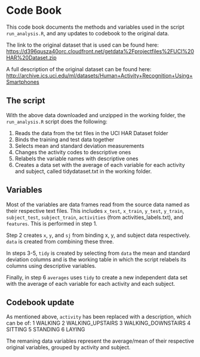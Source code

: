 # Code Book
This code book documents the methods and variables used in the script `run_analysis.R`, and any updates to codebook to the original data.

The link to the original dataset that is used can be found here:
https://d396qusza40orc.cloudfront.net/getdata%2Fprojectfiles%2FUCI%20HAR%20Dataset.zip

A full description of the original dataset can be found here:
http://archive.ics.uci.edu/ml/datasets/Human+Activity+Recognition+Using+Smartphones

## The script
With the above data downloaded and unzipped in the working folder, the `run_analysis.R` script does the following:
1. Reads the data from the txt files in the UCI HAR Dataset folder
2. Binds the training and test data together
3. Selects mean and standard deviation measurements
4. Changes the activity codes to descriptive ones
5. Relabels the variable names with descriptive ones
6. Creates a data set with the average of each variable for each activity and subject, called tidydataset.txt in the working folder.

## Variables
Most of the variables are data frames read from the source data named as their respective text files. This includes `x_test`, `x_train`, `y_test`, `y_train`, `subject_test`, `subject_train`, `activities` (from activities_labels.txt), and `features`. This is performed in step 1.

Step 2 creates `x`, `y`, and `sj` from binding x, y, and subject data respectively. `data` is created from combining these three.

In steps 3-5, `tidy` is created by selecting from `data` the mean and standard deviation columns and is the working table in which the script relabels its columns using descriptive variables.

Finally, in step 6 `averages` uses `tidy` to create a new independent data set with the average of each variable for each activity and each subject.

## Codebook update
As mentioned above, `activity` has been replaced with a description, which can be of:
1 WALKING
2 WALKING_UPSTAIRS
3 WALKING_DOWNSTAIRS
4 SITTING
5 STANDING
6 LAYING

The remaning data variables represent the average/mean of their respective original variables, grouped by activity and subject.






